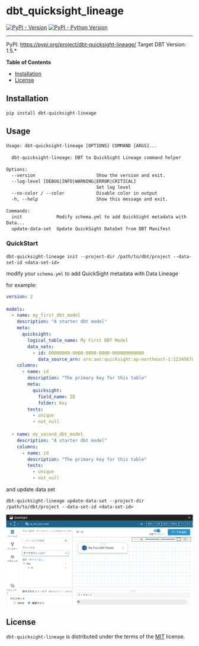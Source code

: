 # dbt_quicksight_lineage

[![PyPI - Version](https://img.shields.io/pypi/v/dbt-quicksight-lineage.svg)](https://pypi.org/project/dbt-quicksight-lineage)
[![PyPI - Python Version](https://img.shields.io/pypi/pyversions/dbt-quicksight-lineage.svg)](https://pypi.org/project/dbt-quicksight-lineage)

-----
PyPI: https://pypi.org/project/dbt-quicksight-lineage/
Target DBT Version: 1.5.*

**Table of Contents**

- [Installation](#installation)
- [License](#license)

## Installation

```console
pip install dbt-quicksight-lineage
```

## Usage

```console
Usage: dbt-quicksight-lineage [OPTIONS] COMMAND [ARGS]...

  dbt-quicksight-lineage: DBT to QuickSight Lineage command helper

Options:
  --version                       Show the version and exit.
  --log-level [DEBUG|INFO|WARNING|ERROR|CRITICAL]
                                  Set log level
  --no-color / --color            Disable color in output
  -h, --help                      Show this message and exit.

Commands:
  init             Modify schema.yml to add QuickSight metadata with Data...
  update-data-set  Update QuickSight DataSet from DBT Manifest
```

### QuickStart

```console
dbt-quicksight-lineage init --project-dir /path/to/dbt/project --data-set-id <data-set-id>
```

modify your `schema.yml` to add QuickSight metadata with Data Lineage

for example:
```yaml
version: 2

models:
  - name: my_first_dbt_model
    description: "A starter dbt model"
    meta:
      quicksight:
        logical_table_name: My First DBT Model
        data_sets:
          - id: 00000000-0000-0000-0000-000000000000
            data_source_arn: arn:aws:quicksight:ap-northeast-1:123456789012:datasource/00000000-0000-0000-0000-000000000000
    columns:
      - name: id
        description: "The primary key for this table"
        meta:
          quicksight:
            field_name: ID
            folder: Key
        tests:
          - unique
          - not_null

  - name: my_second_dbt_model
    description: "A starter dbt model"
    columns:
      - name: id
        description: "The primary key for this table"
        tests:
          - unique
          - not_null
```

and update data set
```console
dbt-quicksight-lineage update-data-set --project-dir /path/to/dbt/project --data-set-id <data-set-id>
```

![image](docs/images/dataset.png)

## License

`dbt-quicksight-lineage` is distributed under the terms of the [MIT](https://spdx.org/licenses/MIT.html) license.
